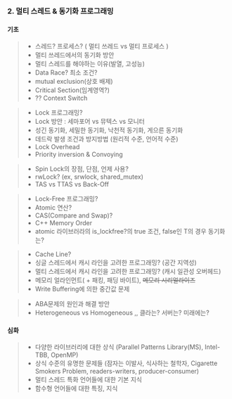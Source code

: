 ﻿### <a name="multithread"></a> 2. 멀티 스레드 & 동기화 프로그래밍

#### 기초
> * 스레드? 프로세스? ( 멀티 쓰레드 vs 멀티 프로세스 )
> * 멀티 쓰레드에서의 동기화 방안
> * 멀티 스레드를 해야하는 이유(발열, 고성능)
> * Data Race? 최소 조건?
> * mutual exclusion(상호 배제)
> * Critical Section(임계영역?)
> * ?? Context Switch

> * Lock 프로그래밍?
> * Lock 방안 : 세마포어 vs 뮤텍스 vs 모니터
> * 성긴 동기화, 세밀한 동기화, 낙천적 동기화, 게으른 동기화
> * 데드락 발생 조건과 방지방법 (원리적 수준, 언어적 수준)
> * Lock Overhead
> * Priority inversion & Convoying

> * Spin Lock의 장점, 단점, 언제 사용?
> * rwLock? (ex, srwlock, shared_mutex)
> * TAS vs TTAS vs Back-Off

> * Lock-Free 프로그래밍?
> * Atomic 연산?
> * CAS(Compare and Swap)?
> * C++ Memory Order
> * atomic 라이브러라의 is_lockfree?의 true 조건, false인 T의 경우 동기화는?

> * Cache Line?
> * 싱글 스레드에서 캐시 라인을 고려한 프로그래밍? (공간 지역성)
> * 멀티 스레드에서 캐시 라인을 고려한 프로그래밍? (캐시 일관성 오버헤드)
> * 메모리 얼라인먼트( + 패킹, 패딩 바이트), ~~메모리 시리얼라이즈~~
> * Write Buffering에 의한 중간값 문제

> * ABA문제의 원인과 해결 방안
> * Heterogeneous vs Homogeneous ,, 클라는? 서버는? 미래에는?

#### 심화
> * 다양한 라이브러리에 대한 상식 (Parallel Patterns Library(MS), Intel-TBB, OpenMP)
> * 상식 수준의 유명한 문제들 (잠자는 이발사, 식사하는 철학자, Cigarette Smokers Problem, readers-writers, producer-consumer)
> * 멀티 스레드 특화 언어들에 대한 기본 지식
> * 함수형 언어들에 대한 특징, 지식